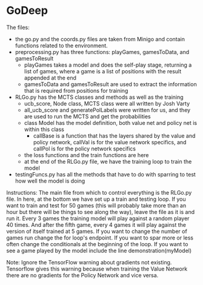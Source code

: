 # GoDeep
The files:
- the go.py and the coords.py files are taken from Minigo and contain functions related to the environment. 
- preprocessing.py has three functions: playGames, gamesToData, and gamesToResult
    - playGames takes a model and does the self-play stage, returning a list of games, where a game is a list of positions with the result appended at the end
    - gamesToData and gamesToResult are used to extract the information that is required from positions for training
- RLGo.py has the MCTS classes and methods as well as the training
    - ucb_score, Node class, MCTS class were all written by Josh Varty
    - all_ucb_score and generatePolLabels were written for us, and they are used to run the MCTS and get the probabilities
    - class Model has the model definition, both value net and policy net is within this class
        - callBase is a function that has the layers shared by the value and policy network, callVal is for the value network specifics, and callPol is for the policy network specifics
    - the loss functions and the train functions are here
    - at the end of the RLGo.py file, we have the training loop to train the model
- testingFuncs.py has all the methods that have to do with sparring to test how well the model is doing



Instructions:
    The main file from which to control everything is the RLGo.py file. In here, at the bottom we have set up a train and testing loop. If you want to train and test for 50 games (this will probably take more than an hour but there will be things to see along the way), leave the file as it is and run it. Every 3 games the training model will play against a random player 40 times. And after the fifth game, every 4 games it will play against the version of itself trained at 5 games.
    If you want to change the number of games run change the for loop's endpoint.
    If you want to spar more or less often change the conditionals at the beginning of the loop.
    If you want to see a game played by the model include the line demonstration(myModel)

Note: Ignore the TensorFlow warning about gradients not existing. Tensorflow gives this warning because when training the Value Network there are no gradients for the Policy Network and vice versa.